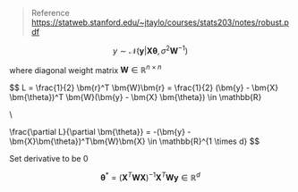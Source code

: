 
> Reference https://statweb.stanford.edu/~jtaylo/courses/stats203/notes/robust.pdf

$$
y \sim \mathcal{N}(\bm{y}|\bm{X} \bm{\theta},\sigma^2 \bm{W}^{-1})
$$

where diagonal weight matrix $\bm{W} \in \mathbb{R}^{n \times n}$

$$
L = \frac{1}{2} \bm{r}^T \bm{W}\bm{r} = \frac{1}{2} (\bm{y} - \bm{X} \bm{\theta})^T \bm{W}(\bm{y} - \bm{X} \bm{\theta}) \in \mathbb{R}

\\

\frac{\partial L}{\partial \bm{\theta}} = -(\bm{y} - \bm{X}\bm{\theta})^T\bm{W}\bm{X} \in \mathbb{R}^{1 \times d}
$$

Set derivative to be 0

$$
\bm{\theta}^* = (\bm{X}^T \bm{W} \bm{X})^{-1} \bm{X}^T \bm{W} \bm{y} \in \mathbb{R}^d
$$
